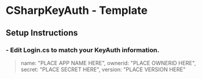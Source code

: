 # CSharpKeyAuth - Template
## Setup Instructions
### - Edit Login.cs to match your KeyAuth information. 
>name: "PLACE APP NAME HERE",
>ownerid: "PLACE OWNERID HERE",
>secret: "PLACE SECRET HERE",
>version: "PLACE VERSION HERE"
                   
                   
